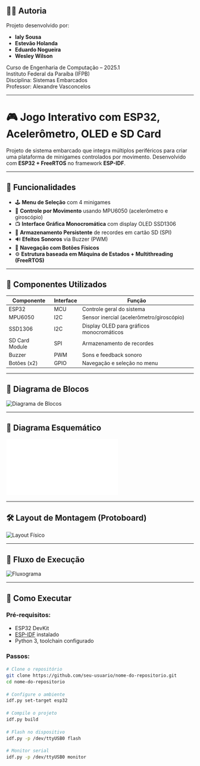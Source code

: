 ## 👨‍💻 Autoria

Projeto desenvolvido por:

- **Ialy Sousa**  
- **Estevão Holanda**  
- **Eduardo Nogueira**  
- **Wesley Wilson**

Curso de Engenharia de Computação – 2025.1  
Instituto Federal da Paraíba (IFPB)  
Disciplina: Sistemas Embarcados  
Professor: Alexandre Vasconcelos

---
# 🎮 Jogo Interativo com ESP32, Acelerômetro, OLED e SD Card

Projeto de sistema embarcado que integra múltiplos periféricos para criar uma plataforma de minigames controlados por movimento. Desenvolvido com **ESP32 + FreeRTOS** no framework **ESP-IDF**.

---

## 📌 Funcionalidades

- 🕹️ **Menu de Seleção** com 4 minigames
- 🧭 **Controle por Movimento** usando MPU6050 (acelerômetro e giroscópio)
- 📺 **Interface Gráfica Monocromática** com display OLED SSD1306
- 💾 **Armazenamento Persistente** de recordes em cartão SD (SPI)
- 🔊 **Efeitos Sonoros** via Buzzer (PWM)
- 🔘 **Navegação com Botões Físicos**
- ⚙️ **Estrutura baseada em Máquina de Estados + Multithreading (FreeRTOS)**

---

## 🔧 Componentes Utilizados

| Componente      | Interface | Função                                       |
|-----------------|-----------|----------------------------------------------|
| ESP32           | MCU       | Controle geral do sistema                    |
| MPU6050         | I2C       | Sensor inercial (acelerômetro/giroscópio)   |
| SSD1306         | I2C       | Display OLED para gráficos monocromáticos    |
| SD Card Module  | SPI       | Armazenamento de recordes                    |
| Buzzer          | PWM       | Sons e feedback sonoro                       |
| Botões (x2)     | GPIO      | Navegação e seleção no menu                  |

---

## 📐 Diagrama de Blocos

![Diagrama de Blocos](/path/to/bloco_diagram.png)

---

## 📝 Diagrama Esquemático

![Diagrama Esquemático](/Diagrama_Esquematico.pdf)

---

## 🛠️ Layout de Montagem (Protoboard)

![Layout Físico](/path/to/layout_fisico.png)

---

## 🔄 Fluxo de Execução

![Fluxograma](/path/to/fluxo_maquina_estados.png)

---

## 🚀 Como Executar

### Pré-requisitos:
- ESP32 DevKit
- [ESP-IDF](https://docs.espressif.com/projects/esp-idf/en/latest/esp32/get-started/index.html) instalado
- Python 3, toolchain configurado

### Passos:

```bash
# Clone o repositório
git clone https://github.com/seu-usuario/nome-do-repositorio.git
cd nome-do-repositorio

# Configure o ambiente
idf.py set-target esp32

# Compile o projeto
idf.py build

# Flash no dispositivo
idf.py -p /dev/ttyUSB0 flash

# Monitor serial
idf.py -p /dev/ttyUSB0 monitor
